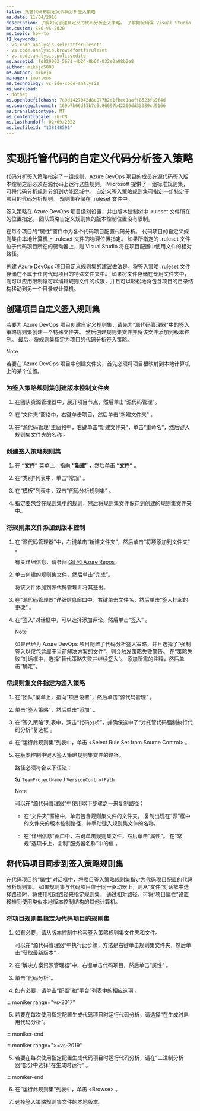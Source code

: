 ```yaml
---
title: 托管代码的自定义代码分析签入策略
ms.date: 11/04/2016
description: 了解如何创建自定义的代码分析签入策略。 了解如何确保 Visual Studio 托管代码符合 Azure DevOps 项目策略。
ms.custom: SEO-VS-2020
ms.topic: how-to
f1_keywords:
- vs.code.analysis.selecttfsrulesets
- vs.code.analysis.browsefortfsruleset
- vs.code.analysis.policyeditor
ms.assetid: fd029003-5671-4b24-8b6f-032e0a98b2e8
author: mikejo5000
ms.author: mikejo
manager: jmartens
ms.technology: vs-ide-code-analysis
ms.workload:
- dotnet
ms.openlocfilehash: 7e9d1427042d8e977b2d1fbec1aaff8523fa9f4d
ms.sourcegitcommit: 169b7b66d13b7e3c86097b42206dd33389cd9166
ms.translationtype: MT
ms.contentlocale: zh-CN
ms.lasthandoff: 02/09/2022
ms.locfileid: "138148591"
---
```

# <a name="implement-custom-code-analysis-check-in-policies-for-managed-code"></a>实现托管代码的自定义代码分析签入策略

代码分析签入策略指定了一组规则，Azure DevOps 项目的成员在源代码签入版本控制之前必须在源代码上运行这些规则。 Microsoft 提供了一组标准规则集，可将代码分析规则分组到功能区域中。 自定义签入策略规则集可指定一组特定于项目的代码分析规则。 规则集存储在 .ruleset 文件中。

签入策略在 Azure DevOps 项目级别设置，并由版本控制树中 .ruleset 文件所在的位置指定。 团队策略自定义规则集的版本控制位置没有限制。

在每个项目的“属性”窗口中为各个代码项目配置代码分析。 代码项目的自定义规则集由本地计算机上 .ruleset 文件的物理位置指定。 如果所指定的 .ruleset 文件位于代码项目所在的驱动器上，则 Visual Studio 将在项目配置中使用文件的相对路径。

创建 Azure DevOps 项目自定义规则集的建议做法是，将签入策略 .ruleset 文件存储在不属于任何代码项目的特殊文件夹中。 如果将文件存储在专用文件夹中，则可以应用限制谁可以编辑规则文件的权限，并且可以轻松地将包含项目的目录结构移动到另一个目录或计算机。

## <a name="create-the-project-custom-check-in-rule-set"></a>创建项目自定义签入规则集

若要为 Azure DevOps 项目创建自定义规则集，请先为“源代码管理器”中的签入策略规则集创建一个特殊文件夹。 然后创建规则集文件并将该文件添加到版本控制。 最后，将规则集指定为项目的代码分析签入策略。

> [!NOTE]
> 若要在 Azure DevOps 项目中创建文件夹，首先必须将项目根映射到本地计算机上的某个位置。

### <a name="to-create-the-version-control-folder-for-the-check-in-policy-rule-set"></a>为签入策略规则集创建版本控制文件夹

1. 在团队资源管理器中，展开项目节点，然后单击“源代码管理”。

2. 在“文件夹”窗格中，右键单击项目，然后单击“新建文件夹” 。

3. 在“源代码管理”主窗格中，右键单击“新建文件夹”，单击“重命名”，然后键入规则集文件夹的名称 。

### <a name="to-create-the-check-in-policy-rule-set"></a>创建签入策略规则集

1. 在 **“文件”** 菜单上，指向 **“新建”** ，然后单击 **“文件”** 。

2. 在“类别”列表中，单击“常规” 。

3. 在“模板”列表中，双击“代码分析规则集” 。

4. [指定要包含在规则集中的规则](../code-quality/how-to-create-a-custom-rule-set.md)，然后将规则集文件保存到创建的规则集文件夹中。

### <a name="to-add-the-rule-set-file-to-version-control"></a>将规则集文件添加到版本控制

1. 在“源代码管理器”中，右键单击“新建文件夹”，然后单击“将项添加到文件夹” 。

     有关详细信息，请参阅 [Git 和 Azure Repos](/azure/devops/repos/git)。

2. 单击创建的规则集文件，然后单击“完成”。

     将该文件添加到源代码管理并将其签出。

3. 在“源代码管理器”详细信息窗口中，右键单击文件名，然后单击“签入挂起的更改” 。

4. 在“签入”对话框中，可以选择添加评论，然后单击“签入” 。

    > [!NOTE]
    > 如果已经为 Azure DevOps 项目配置了代码分析签入策略，并且选择了“强制签入以仅包含属于当前解决方案的文件”，则会触发策略失败警告。 在“策略失败”对话框中，选择“替代策略失败并继续签入”。 添加所需的注释，然后单击“确定”。

### <a name="to-specify-the-rule-set-file-as-the-check-in-policy"></a>将规则集文件指定为签入策略

1. 在“团队”菜单上，指向“项目设置”，然后单击“源代码管理”  。

2. 单击“签入策略”，然后单击“添加” 。

3. 在“签入策略”列表中，双击“代码分析”，并确保选中了“对托管代码强制执行代码分析”复选框  。

4. 在“运行此规则集”列表中，单击 \<Select Rule Set from Source Control> 。

5. 在版本控制中键入签入策略规则集文件的路径。

     路径必须符合以下语法：

     **$/** `TeamProjectName` **/** `VersionControlPath`

    > [!NOTE]
    > 可以在“源代码管理器”中使用以下步骤之一来复制路径：

    - 在“文件夹”窗格中，单击包含规则集文件的文件夹。 复制出现在“源”框中的文件夹的版本控制路径，并手动键入规则集文件的名称。

    - 在“详细信息”窗口中，右键单击规则集文件，然后单击“属性”。 在“常规”选项卡上，复制“服务器名称”中的值 。

## <a name="synchronize-code-projects-to-the-check-in-policy-rule-set"></a>将代码项目同步到签入策略规则集

在代码项目的“属性”对话框中，将项目签入策略规则集指定为代码项目配置的代码分析规则集。 如果规则集与代码项目位于同一驱动器上，则从“文件”对话框中选择路径时，将使用相对路径来指定规则集。 通过相对路径，可将“项目属性”设置移植到使用类似本地版本控制结构的其他计算机。

### <a name="to-specify-a-project-rule-set-as-the-rule-set-of-a-code-project"></a>将项目规则集指定为代码项目的规则集

1. 如有必要，请从版本控制中检索签入策略规则集文件夹和文件。

   可以在“源代码管理器”中执行此步骤，方法是右键单击规则集文件夹，然后单击“获取最新版本” 。

2. 在“解决方案资源管理器”中，右键单击代码项目，然后单击“属性” 。

3. 单击“代码分析”。

4. 如有必要，请单击“配置”和“平台”列表中的相应选项 。

::: moniker range="vs-2017"

5. 若要在每次使用指定配置生成代码项目时运行代码分析，请选择“在生成时启用代码分析”。

::: moniker-end

::: moniker range=">=vs-2019"

5. 若要在每次使用指定配置生成代码项目时运行代码分析，请在“二进制分析器”部分中选择“在生成时运行” 。

::: moniker-end

6. 在“运行此规则集”列表中，单击 \<Browse> 。

8. 选择签入策略规则集文件的本地版本。
